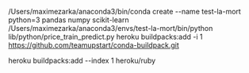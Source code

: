 /Users/maximezarka/anaconda3/bin/conda create --name test-la-mort python=3 pandas numpy scikit-learn
/Users/maximezarka/anaconda3/envs/test-la-mort/bin/python lib/python/price_train_predict.py
heroku buildpacks:add -i 1 https://github.com/teamupstart/conda-buildpack.git

heroku buildpacks:add --index 1 heroku/ruby
